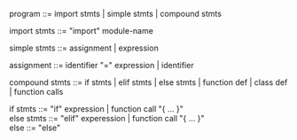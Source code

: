 program ::= import stmts | simple stmts | compound stmts

import stmts ::= "import" module-name

simple stmts ::= assignment | expression

assignment ::= identifier "=" expression | identifier

compound stmts ::= if stmts
                |  elif stmts
                |  else stmts
                |  function def
                |  class def
                |  function calls

if stmts ::= "if" expression | function call "{ ... }"<br>
else stmts ::= "elif" experession | function call "{ ... }"<br>
else ::= "else"